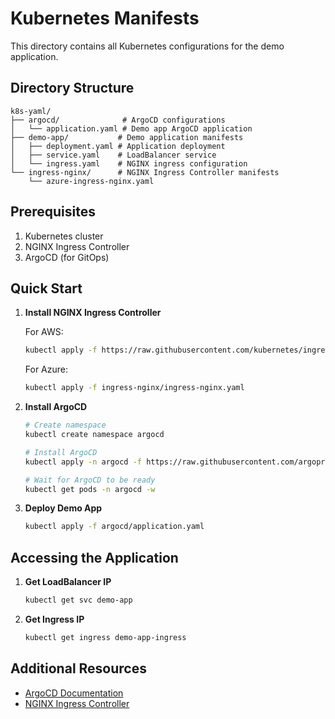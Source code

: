 # Kubernetes Manifests

This directory contains all Kubernetes configurations for the demo application.

## Directory Structure

```
k8s-yaml/
├── argocd/              # ArgoCD configurations
│   └── application.yaml # Demo app ArgoCD application
├── demo-app/           # Demo application manifests
│   ├── deployment.yaml # Application deployment
│   ├── service.yaml    # LoadBalancer service
│   └── ingress.yaml    # NGINX ingress configuration
└── ingress-nginx/      # NGINX Ingress Controller manifests
    └── azure-ingress-nginx.yaml
```

## Prerequisites

1. Kubernetes cluster
2. NGINX Ingress Controller
3. ArgoCD (for GitOps)

## Quick Start

1. **Install NGINX Ingress Controller**

   For AWS:
   ```bash
   kubectl apply -f https://raw.githubusercontent.com/kubernetes/ingress-nginx/controller-v1.8.2/deploy/static/provider/cloud/deploy.yaml
   ```

   For Azure:
   ```bash
   kubectl apply -f ingress-nginx/ingress-nginx.yaml
   ```

2. **Install ArgoCD**
   ```bash
   # Create namespace
   kubectl create namespace argocd

   # Install ArgoCD
   kubectl apply -n argocd -f https://raw.githubusercontent.com/argoproj/argo-cd/stable/manifests/install.yaml

   # Wait for ArgoCD to be ready
   kubectl get pods -n argocd -w
   ```

3. **Deploy Demo App**
   ```bash
   kubectl apply -f argocd/application.yaml
   ```

## Accessing the Application

1. **Get LoadBalancer IP**
   ```bash
   kubectl get svc demo-app
   ```

2. **Get Ingress IP**
   ```bash
   kubectl get ingress demo-app-ingress
   ```

## Additional Resources

- [ArgoCD Documentation](https://argo-cd.readthedocs.io/)
- [NGINX Ingress Controller](https://kubernetes.github.io/ingress-nginx/) 